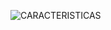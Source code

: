 ![CARACTERISTICAS](https://user-images.githubusercontent.com/115378785/194731085-8bd2f9f7-43b9-4d3b-b5c5-bd8601f3ef05.jpg)
